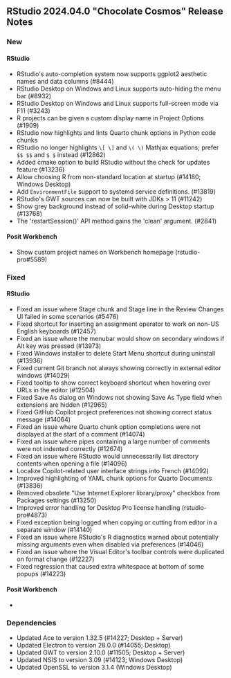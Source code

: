 ## RStudio 2024.04.0 "Chocolate Cosmos" Release Notes

### New
#### RStudio
- RStudio's auto-completion system now supports ggplot2 aesthetic names and data columns (#8444)
- RStudio Desktop on Windows and Linux supports auto-hiding the menu bar (#8932)
- RStudio Desktop on Windows and Linux supports full-screen mode via F11 (#3243)
- R projects can be given a custom display name in Project Options (#1909)
- RStudio now highlights and lints Quarto chunk options in Python code chunks
- RStudio no longer highlights `\[ \]` and `\( \)` Mathjax equations; prefer `$$ $$` and `$ $` instead (#12862)
- Added cmake option to build RStudio without the check for updates feature (#13236)
- Allow choosing R from non-standard location at startup (#14180; Windows Desktop)
- Add `EnvironmentFile` support to systemd service definitions. (#13819)
- RStudio's GWT sources can now be built with JDKs > 11 (#11242)
- Show grey background instead of solid-white during Desktop startup (#13768)
- The 'restartSession()' API method gains the 'clean' argument. (#2841)

#### Posit Workbench
- Show custom project names on Workbench homepage (rstudio-pro#5589)

### Fixed
#### RStudio
- Fixed an issue where Stage chunk and Stage line in the Review Changes UI failed in some scenarios (#5476)
- Fixed shortcut for inserting an assignment operator to work on non-US English keyboards (#12457)
- Fixed an issue where the menubar would show on secondary windows if Alt key was pressed (#13973)
- Fixed Windows installer to delete Start Menu shortcut during uninstall (#13936)
- Fixed current Git branch not always showing correctly in external editor windows (#14029)
- Fixed tooltip to show correct keyboard shortcut when hovering over URLs in the editor (#12504)
- Fixed Save As dialog on Windows not showing Save As Type field when extensions are hidden (#12965)
- Fixed GitHub Copilot project preferences not showing correct status message (#14064)
- Fixed an issue where Quarto chunk option completions were not displayed at the start of a comment (#14074)
- Fixed an issue where pipes containing a large number of comments were not indented correctly (#12674)
- Fixed an issue where RStudio would unnecessarily list directory contents when opening a file (#14096)
- Localize Copilot-related user interface strings into French (#14092)
- Improved highlighting of YAML chunk options for Quarto Documents (#13836)
- Removed obsolete "Use Internet Explorer library/proxy" checkbox from Packages settings (#13250)
- Improved error handling for Desktop Pro license handling (rstudio-pro#4873)
- Fixed exception being logged when copying or cutting from editor in a separate window (#14140)
- Fixed an issue where RStudio's R diagnostics warned about potentially missing arguments even when disabled via preferences (#14046)
- Fixed an issue where the Visual Editor's toolbar controls were duplicated on format change (#12227)
- Fixed regression that caused extra whitespace at bottom of some popups (#14223)

#### Posit Workbench
-

### Dependencies
- Updated Ace to version 1.32.5 (#14227; Desktop + Server)
- Updated Electron to version 28.0.0 (#14055; Desktop)
- Updated GWT to version 2.10.0 (#11505; Desktop + Server)
- Updated NSIS to version 3.09 (#14123; Windows Desktop)
- Updated OpenSSL to version 3.1.4 (Windows Desktop)

